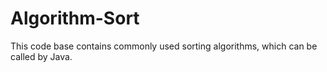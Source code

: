 # Algorithm-Sort
This code base contains commonly used sorting algorithms, which can be called by Java. 
